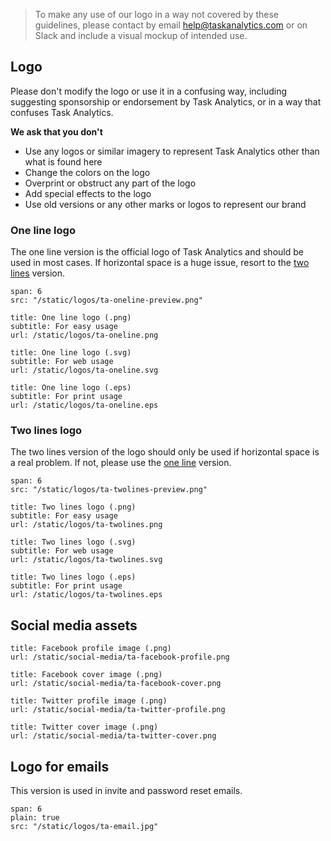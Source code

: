 > To make any use of our logo in a way not covered by these guidelines, please contact by email [help@taskanalytics.com](mailto:help@taskanalytics.com) or on Slack and include a visual mockup of intended use.

## Logo

Please don't modify the logo or use it in a confusing way, including suggesting sponsorship or endorsement by Task Analytics, or in a way that confuses Task Analytics.

**We ask that you don't**

- Use any logos or similar imagery to represent Task Analytics other than what is found here
- Change the colors on the logo
- Overprint or obstruct any part of the logo
- Add special effects to the logo
- Use old versions or any other marks or logos to represent our brand

### One line logo

The one line version is the official logo of Task Analytics and should be used in most cases. If horizontal space is a huge issue, resort to the [two lines](#two-lines-logo) version.

```image
span: 6
src: "/static/logos/ta-oneline-preview.png"
```

```download|span-2
title: One line logo (.png)
subtitle: For easy usage
url: /static/logos/ta-oneline.png
```

```download|span-2
title: One line logo (.svg)
subtitle: For web usage
url: /static/logos/ta-oneline.svg
```

```download|span-2
title: One line logo (.eps)
subtitle: For print usage
url: /static/logos/ta-oneline.eps
```

### Two lines logo

The two lines version of the logo should only be used if horizontal space is a real problem. If not, please use the [one line](#one-line-logo) version.

```image
span: 6
src: "/static/logos/ta-twolines-preview.png"
```

```download|span-2
title: Two lines logo (.png)
subtitle: For easy usage
url: /static/logos/ta-twolines.png
```

```download|span-2
title: Two lines logo (.svg)
subtitle: For web usage
url: /static/logos/ta-twolines.svg
```

```download|span-2
title: Two lines logo (.eps)
subtitle: For print usage
url: /static/logos/ta-twolines.eps
```

## Social media assets

```download|span-2
title: Facebook profile image (.png)
url: /static/social-media/ta-facebook-profile.png
```

```download|span-2
title: Facebook cover image (.png)
url: /static/social-media/ta-facebook-cover.png
```

```download|span-2
title: Twitter profile image (.png)
url: /static/social-media/ta-twitter-profile.png
```

```download|span-2
title: Twitter cover image (.png)
url: /static/social-media/ta-twitter-cover.png
```

## Logo for emails

This version is used in invite and password reset emails.

```image
span: 6
plain: true
src: "/static/logos/ta-email.jpg"
```
